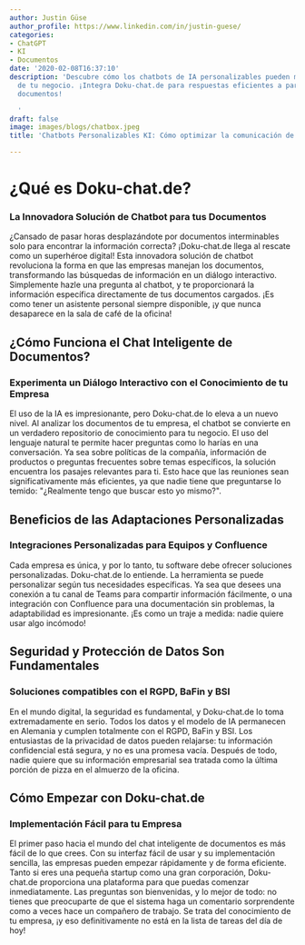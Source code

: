 ```yaml
---
author: Justin Güse
author_profile: https://www.linkedin.com/in/justin-guese/
categories:
- ChatGPT
- KI
- Documentos
date: '2020-02-08T16:37:10'
description: 'Descubre cómo los chatbots de IA personalizables pueden mejorar la comunicación
  de tu negocio. ¡Integra Doku-chat.de para respuestas eficientes a partir de tus
  documentos!

  '
draft: false
image: images/blogs/chatbox.jpeg
title: 'Chatbots Personalizables KI: Cómo optimizar la comunicación de tu negocio'

---
```

# ¿Qué es Doku-chat.de?

### La Innovadora Solución de Chatbot para tus Documentos

¿Cansado de pasar horas desplazándote por documentos interminables solo para encontrar la información correcta? ¡Doku-chat.de llega al rescate como un superhéroe digital! Esta innovadora solución de chatbot revoluciona la forma en que las empresas manejan los documentos, transformando las búsquedas de información en un diálogo interactivo. Simplemente hazle una pregunta al chatbot, y te proporcionará la información específica directamente de tus documentos cargados. ¡Es como tener un asistente personal siempre disponible, ¡y que nunca desaparece en la sala de café de la oficina!

## ¿Cómo Funciona el Chat Inteligente de Documentos?

### Experimenta un Diálogo Interactivo con el Conocimiento de tu Empresa

El uso de la IA es impresionante, pero Doku-chat.de lo eleva a un nuevo nivel. Al analizar los documentos de tu empresa, el chatbot se convierte en un verdadero repositorio de conocimiento para tu negocio. El uso del lenguaje natural te permite hacer preguntas como lo harías en una conversación. Ya sea sobre políticas de la compañía, información de productos o preguntas frecuentes sobre temas específicos, la solución encuentra los pasajes relevantes para ti. Esto hace que las reuniones sean significativamente más eficientes, ya que nadie tiene que preguntarse lo temido: "¿Realmente tengo que buscar esto yo mismo?".


## Beneficios de las Adaptaciones Personalizadas

### Integraciones Personalizadas para Equipos y Confluence

Cada empresa es única, y por lo tanto, tu software debe ofrecer soluciones personalizadas. Doku-chat.de lo entiende. La herramienta se puede personalizar según tus necesidades específicas. Ya sea que desees una conexión a tu canal de Teams para compartir información fácilmente, o una integración con Confluence para una documentación sin problemas, la adaptabilidad es impresionante. ¡Es como un traje a medida: nadie quiere usar algo incómodo!


## Seguridad y Protección de Datos Son Fundamentales

### Soluciones compatibles con el RGPD, BaFin y BSI

En el mundo digital, la seguridad es fundamental, y Doku-chat.de lo toma extremadamente en serio. Todos los datos y el modelo de IA permanecen en Alemania y cumplen totalmente con el RGPD, BaFin y BSI. Los entusiastas de la privacidad de datos pueden relajarse: tu información confidencial está segura, y no es una promesa vacía. Después de todo, nadie quiere que su información empresarial sea tratada como la última porción de pizza en el almuerzo de la oficina.


## Cómo Empezar con Doku-chat.de

### Implementación Fácil para tu Empresa

El primer paso hacia el mundo del chat inteligente de documentos es más fácil de lo que crees. Con su interfaz fácil de usar y su implementación sencilla, las empresas pueden empezar rápidamente y de forma eficiente. Tanto si eres una pequeña startup como una gran corporación, Doku-chat.de proporciona una plataforma para que puedas comenzar inmediatamente. Las preguntas son bienvenidas, y lo mejor de todo: no tienes que preocuparte de que el sistema haga un comentario sorprendente como a veces hace un compañero de trabajo. Se trata del conocimiento de tu empresa, ¡y eso definitivamente no está en la lista de tareas del día de hoy!
